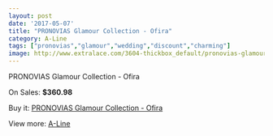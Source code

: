 ```yaml
---
layout: post
date: '2017-05-07'
title: "PRONOVIAS Glamour Collection - Ofira"
category: A-Line
tags: ["pronovias","glamour","wedding","discount","charming"]
image: http://www.extralace.com/3604-thickbox_default/pronovias-glamour-collection-ofira.jpg
---
```

PRONOVIAS Glamour Collection - Ofira

On Sales: **$360.98**
<a href="https://www.extralace.com/a-line/1702-pronovias-glamour-collection-ofira.html"><amp-img layout="responsive" width="600" height="600" src="//www.extralace.com/3604-thickbox_default/pronovias-glamour-collection-ofira.jpg" alt="PRONOVIAS Glamour Collection - Ofira 0" /></a>

Buy it: [PRONOVIAS Glamour Collection - Ofira](https://www.extralace.com/a-line/1702-pronovias-glamour-collection-ofira.html "PRONOVIAS Glamour Collection - Ofira")

View more: [A-Line](https://www.extralace.com/2-a-line "A-Line")
